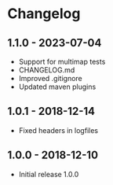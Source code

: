 # Changelog

## 1.1.0 - 2023-07-04

- Support for multimap tests
- CHANGELOG.md
- Improved .gitignore
- Updated maven plugins

## 1.0.1 - 2018-12-14

- Fixed headers in logfiles

## 1.0.0 - 2018-12-10

- Initial release 1.0.0
 